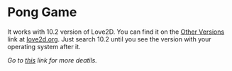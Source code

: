 # Pong Game
It works with 10.2 version of Love2D. You can find it on the [Other Versions](https://bitbucket.org/rude/love/downloads/) link at [love2d.org](https://love2d.org/). Just search 10.2 until you see the version with your operating system after it.

_Go to [this](https://davcri.github.io/posts/cs50-install-love2d-on-linux/) link for more deatils._
